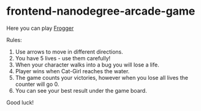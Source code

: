 frontend-nanodegree-arcade-game
===============================

Here you can play [Frogger](http://aviun.github.io/frontend-nanodegree-arcade-game)

Rules:

1. Use arrows to move in different directions.
2. You have 5 lives - use them carefully!
2. When your character walks into a bug you will lose a life.
3. Player wins when Cat-Girl reaches the water.
4. The game counts your victories, however when you lose all lives the counter will go 0.
5. You can see your best result under the game board.

Good luck!